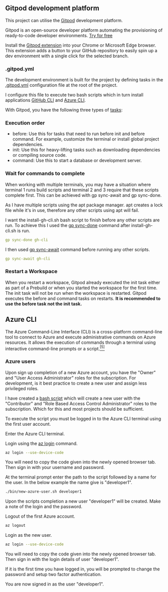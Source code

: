 ## Gitpod development platform

This project can utilise the [Gitpod](https://www.gitpod.io/) development platform.

Gitpod is an open-source developer platform automating the provisioning of ready-to-code developer environments. [Try for free](https://gitpod.io/login/)

Install the [Gitpod extension](https://chrome.google.com/webstore/detail/gitpod/dodmmooeoklaejobgleioelladacbeki) into your Chrome or Microsoft Edge browser. This extension adds a button to your GitHub repository to easily spin up a dev environment with a single click for the selected branch.

### .gitpod.yml

The development environment is built for the project by defining tasks in the [.gitpod.yml](.gitpod.yml) configuration file at the root of the project.

I configure this file to execute two bash scripts which in turn install applications [GitHub CLI](https://cli.github.com/) and [Azure CLI](https://learn.microsoft.com/en-gb/cli/azure/what-is-azure-cli).

With Gitpod, you have the following three types of [tasks](https://www.gitpod.io/docs/configure/workspaces/tasks):

### Execution order

- before: Use this for tasks that need to run before init and before command. For example, customize the terminal or install global project dependencies.
- init: Use this for heavy-lifting tasks such as downloading dependencies or compiling source code.
- command: Use this to start a database or development server.

### Wait for commands to complete

When working with multiple terminals, you may have a situation where terminal 1 runs build scripts and terminal 2 and 3 require that these scripts complete first. This can be achieved with gp sync-await and gp sync-done.

As I have multiple scripts using the apt package manager. apt creates a lock file while it's in use, therefore any other scripts using apt will fail.

I want the install-gh-cli.sh bash script to finish before any other scripts are run. To achieve this I used the [gp sync-done](https://www.gitpod.io/docs/references/gitpod-cli#sync-done) command after install-gh-cli.sh is run.


```yaml
gp sync-done gh-cli
```
I then used [gp sync-await](https://www.gitpod.io/docs/references/gitpod-cli#sync-await) command before running any other scripts.

```yaml
gp sync-await gh-cli
```

### Restart a Workspace
When you restart a workspace, Gitpod already executed the init task either as part of a Prebuild or when you started the workspace for the first time. The init task will not be
run when the workspace is restarted. Gitpod executes the before and command tasks on restarts. **It is recommended to use the before task not the init task.**

## Azure CLI

The Azure Command-Line Interface (CLI) is a cross-platform command-line tool to connect to Azure and execute administrative commands on Azure resources. It allows the execution of commands through a terminal using interactive command-line prompts or a script.[<sup>[5]</sup>](#external-references)

### Azure users
Upon sign up completion of a new Azure account, you have the "Owner" and "User Access Administrator" roles for the subscription. For development, is it best practice to create a new user and assign less privileged roles. 

I have created a [bash script]() which will create a new user with the "Contributor" and "Role Based Access Control Administrator" roles to the subscription. Which for this and most projects should be sufficient.

To execute the script you must be logged in to the Azure CLI terminal using the first user account.

Enter the Azure CLI terminal.

Login using the [az login](https://learn.microsoft.com/en-us/cli/azure/authenticate-azure-cli-interactively) command.

```bash
az login --use-device-code 
```
You will need to copy the code given into the newly opened browser tab. Then sign in with your username and password.

At the terminal prompt enter the path to the script followed by a name for the user. In the below example the name give is "developer1".

```bash
./bin/new-azure-user.sh developer1
```

Upon the scripts completion a new user "developer1" will be created. Make a note of the login and the password.

Logout of the first Azure account.

```bash
az logout
```

Login as the new user.

```bash
az login --use-device-code 
```
You will need to copy the code given into the newly opened browser tab. Then sign in with the login details of user "developer1".

If it is the first time you have logged in, you will be prompted to change the password and setup two factor authentication.

You are now signed in as the user "developer1".
